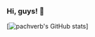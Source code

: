 ### Hi, guys! 👋
 
 [![pachverb's GitHub stats](https://github-readme-stats.vercel.app/api?username=PachVerb&show_icons=true)]
